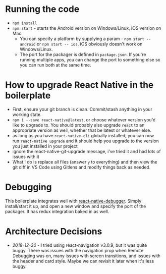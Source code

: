 # Running the code

- `npm install`
- `npm start` - starts the Android version on Windows/Linux, iOS version on Mac
  - You can specify a platform by supplying a param - `npm start -- android` or `npm start -- ios`. iOS obviously doesn't work on Windows/Linux.
  - The port for the packager is defined in `package.json`. If you're running multiple apps, you can change the port to something else so you can run both at the same time.

# How to upgrade React Native in the boilerplate

- First, ensure your git branch is clean. Commit/stash anything in your working state.
- `npm i --save react-native@latest`, or choose whatever version you'd like to upgrade to. You should probably also upgrade `react` to an appropriate version as well, whether that be latest or whatever else.
- as long as you have `react-native-cli` globally installed, you can now run `react-native upgrade` and it should help you upgrade to the version you just installed in your project
- ignore the react-native-git-upgrade message, i've tried it and had lots of issues with it
- What I do is replace all files (answer `y` to everything) and then view the git diff in VS Code using Gitlens and modify things back as needed.

# Debugging

This boilerplate integrates well with [react-native-debugger](https://github.com/jhen0409/react-native-debugger). Simply install/start it up, and open a new window and specify the port of the packager. It has redux integration baked in as well.

# Architecture Decisions

- _2018-12-30_ - I tried using react-navigation v3.0.9, but it was quite buggy. There was issues with the navigation prop when Remote Debugging was on, many issues with screen transitions, and issues with the header and card style. Maybe we can revisit it later when it's less buggy.
